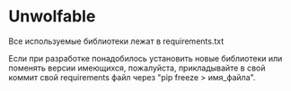 # Unwolfable

Все используемые библиотеки лежат в requirements.txt

Если при разработке понадобилось установить новые библиотеки или поменять версии имеющихся, пожалуйста, прикладывайте в свой коммит свой requirements файл через "pip freeze > имя_файла".
